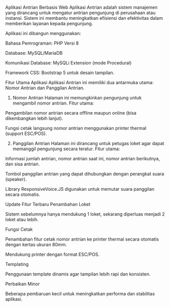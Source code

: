 Aplikasi Antrian Berbasis Web
Aplikasi Antrian adalah sistem manajemen yang dirancang untuk mengatur antrian pengunjung di perusahaan atau instansi. Sistem ini membantu meningkatkan efisiensi dan efektivitas dalam memberikan layanan kepada pengunjung.

Aplikasi ini dibangun menggunakan:

Bahasa Pemrograman: PHP Versi 8

Database: MySQL/MariaDB

Komunikasi Database: MySQLi Extension (mode Procedural)

Framework CSS: Bootstrap 5 untuk desain tampilan.

Fitur Utama Aplikasi
Aplikasi Antrian ini memiliki dua antarmuka utama: Nomor Antrian dan Panggilan Antrian.

1. Nomor Antrian
Halaman ini memungkinkan pengunjung untuk mengambil nomor antrian. Fitur utama:

Pengambilan nomor antrian secara offline maupun online (bisa dikembangkan lebih lanjut).

Fungsi cetak langsung nomor antrian menggunakan printer thermal (support ESC/POS).

2. Panggilan Antrian
Halaman ini dirancang untuk petugas loket agar dapat memanggil pengunjung secara teratur. Fitur utama:

Informasi jumlah antrian, nomor antrian saat ini, nomor antrian berikutnya, dan sisa antrian.

Tombol panggilan antrian yang dapat dihubungkan dengan perangkat suara (speaker).

Library ResponsiveVoice.JS digunakan untuk memutar suara panggilan secara otomatis.

Update Fitur Terbaru
Penambahan Loket

Sistem sebelumnya hanya mendukung 1 loket, sekarang diperluas menjadi 2 loket atau lebih.

Fungsi Cetak

Penambahan fitur cetak nomor antrian ke printer thermal secara otomatis dengan kertas ukuran 80mm.

Mendukung printer dengan format ESC/POS.

Templating

Penggunaan template dinamis agar tampilan lebih rapi dan konsisten.

Perbaikan Minor

Beberapa pembaruan kecil untuk meningkatkan performa dan stabilitas aplikasi.
